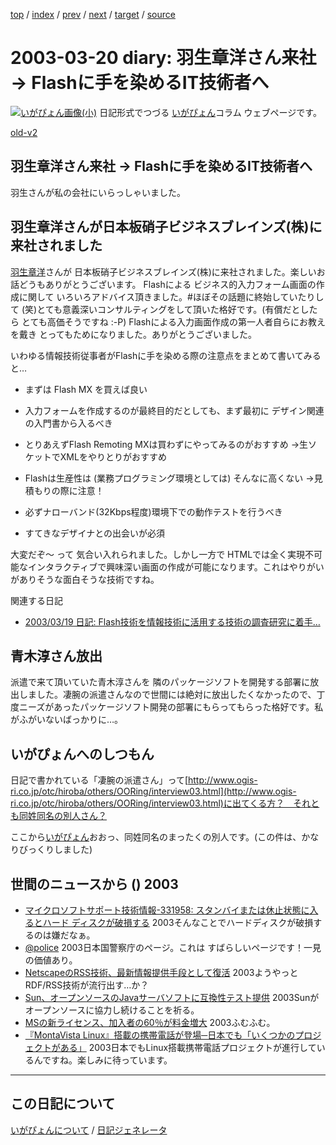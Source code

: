 [top](https://igapyon.github.io/diary/) 
 / [index](https://igapyon.github.io/diary/2003/index.html) 
 / [prev](https://igapyon.github.io/diary/2003/ig030319.html) 
 / [next](https://igapyon.github.io/diary/2003/ig030324.html) 
 / [target](https://igapyon.github.io/diary/2003/ig030320.html) 
 / [source](https://github.com/igapyon/diary/blob/gh-pages/2003/ig030320.html.src.md) 

2003-03-20 diary: 羽生章洋さん来社 → Flashに手を染めるIT技術者へ
=====================================================================================================
[![いがぴょん画像(小)](https://igapyon.github.io/diary/images/iga200306s.jpg "いがぴょん")](https://igapyon.github.io/diary/memo/memoigapyon.html) 日記形式でつづる [いがぴょん](https://igapyon.github.io/diary/memo/memoigapyon.html)コラム ウェブページです。

[old-v2](ig030320-orig.html)

## 羽生章洋さん来社 → Flashに手を染めるIT技術者へ

羽生さんが私の会社にいらっしゃいました。


## 羽生章洋さんが日本板硝子ビジネスブレインズ(株)に来社されました

[羽生章洋](http://d.hatena.ne.jp/habuakihiro/)さんが 日本板硝子ビジネスブレインズ(株)に来社されました。楽しいお話どうもありがとうございます。
Flashによる ビジネス的入力フォーム画面の作成に関して いろいろアドバイス頂きました。#ほぼその話題に終始していたりして (笑)とても意義深いコンサルティングをして頂いた格好です。(有償だとしたら とても高価そうですね
:-P) Flashによる入力画面作成の第一人者自らにお教えを戴き とってもためになりました。ありがとうございました。

いわゆる情報技術従事者がFlashに手を染める際の注意点をまとめて書いてみると…

* まずは Flash MX を買えば良い
  
* 入力フォームを作成するのが最終目的だとしても、まず最初に デザイン関連の入門書から入るべき
  
* とりあえずFlash Remoting MXは買わずにやってみるのがおすすめ
  →生ソケットでXMLをやりとりがおすすめ
  
* Flashは生産性は (業務プログラミング環境としては) そんなに高くない
  →見積もりの際に注意！
  
* 必ずナローバンド(32Kbps程度)環境下での動作テストを行うべき
  
* すてきなデザイナとの出会いが必須

大変だぞ～ って 気合い入れられました。しかし一方で HTMLでは全く実現不可能なインタラクティブで興味深い画面の作成が可能になります。これはやりがいがありそうな面白そうな技術ですね。

関連する日記

* [2003/03/19 日記: Flash技術を情報技術に活用する技術の調査研究に着手…](ig030319.html)

## 青木淳さん放出

派遣で来て頂いていた青木淳さんを 隣のパッケージソフトを開発する部署に放出しました。凄腕の派遣さんなので世間には絶対に放出したくなかったので、丁度ニーズがあったパッケージソフト開発の部署にもらってもらった格好です。私がふがいないばっかりに…。

## いがぴょんへのしつもん

日記で書かれている「凄腕の派遣さん」って[http://www.ogis-ri.co.jp/otc/hiroba/others/OORing/interview03.html](http://www.ogis-ri.co.jp/otc/hiroba/others/OORing/interview03.html)に出てくる方？　それとも同姓同名の別人さん？

ここから[いがぴょん](http://www.igapyon.jp/igapyon/diary/memo/memoigapyon.html)おおっ、同姓同名のまったくの別人です。(この件は、かなりびっくりしました)

## 世間のニュースから () 2003

* [マイクロソフトサポート技術情報-331958: スタンバイまたは休止状態に入るとハード ディスクが破損する](http://support.microsoft.com/default.aspx?scid=kb;[LN];331958)  2003そんなことでハードディスクが破損するのは嫌だなぁ。
* [@police](http://www.cyberpolice.go.jp/)  2003日本国警察庁のページ。これは すばらしいページです！一見の価値あり。
* [NetscapeのRSS技術、最新情報提供手段として復活](http://www.zdnet.co.jp/news/0303/21/nebt_10.html)  2003ようやっとRDF/RSS技術が流行出す…か？
* [Sun、オープンソースのJavaサーバソフトに互換性テスト提供](http://www.zdnet.co.jp/news/0303/21/nebt_11.html)  2003Sunがオープンソースに協力し続けることを祈る。
* [MSの新ライセンス、加入者の60％が料金増大](http://www.zdnet.co.jp/news/0303/21/nebt_14.html)  2003ふむふむ。
* [『MontaVista Linux』搭載の携帯電話が登場─日本でも「いくつかのプロジェクトがある」](http://linux.ascii24.com/linux/news/today/2003/03/21/642620-000.html)  2003日本でもLinux搭載携帯電話プロジェクトが進行しているんですね。楽しみに待っています。

----------------------------------------------------------------------------------------------------

## この日記について
[いがぴょんについて](https://igapyon.github.io/diary/memo/memoigapyon.html) / [日記ジェネレータ](https://github.com/igapyon/igapyonv3)
